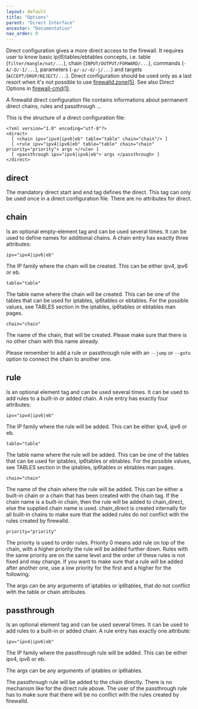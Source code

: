 ```yaml
---
layout: default
title: "Options"
parent: "Direct Interface"
ancestor: "Documentation"
nav_order: 0
---
```


Direct configuration gives a more direct access to the firewall. It requires user to know basic ip(6)tables/ebtables concepts, i.e. table (`filter/mangle/nat/...`), chain (`INPUT/OUTPUT/FORWARD/...`), commands (`-A/-D/-I/...`), parameters (`-p/-s/-d/-j/...`) and targets (`ACCEPT/DROP/REJECT/...`). Direct configuration should be used only as a last resort when it's not possible to use [firewalld.zone(5)](../man-pages/firewalld.zone.html). See also Direct Options in [firewall-cmd(1)](../man-pages/firewall-cmd.html).

A firewalld direct configuration file contains informations about permanent direct chains, rules and passthrough ...

This is the structure of a direct configuration file:

    <?xml version="1.0" encoding="utf-8"?>
    <direct>
      [ <chain ipv="ipv4|ipv6|eb" table="table" chain="chain"/> ]
      [ <rule ipv="ipv4|ipv6|eb" table="table" chain="chain" priority="priority"> args </rule> ]
      [ <passthrough ipv="ipv4|ipv6|eb"> args </passthrough> ]
    </direct>

## direct

The mandatory direct start and end tag defines the direct. This tag can only be used once in a direct configuration file. There are no attributes for direct.

## chain

Is an optional empty-element tag and can be used several times. It can be used to define names for additional chains. A chain entry has exactly three attributes: 

    ipv="ipv4|ipv6|eb"

The IP family where the chain will be created. This can be either ipv4, ipv6 or eb. 

    table="table"

The table name where the chain will be created. This can be one of the tables that can be used for iptables, ip6tables or ebtables. For the possible values, see TABLES section in the iptables, ip6tables or ebtables man pages. 

    chain="chain"

The name of the chain, that will be created. Please make sure that there is no other chain with this name already. 

Please remember to add a rule or passthrough rule with an `--jump` or `--goto` option to connect the chain to another one. 

## rule

Is an optional element tag and can be used several times. It can be used to add rules to a built-in or added chain. A rule entry has exactly four attributes: 

    ipv="ipv4|ipv6|eb"

The IP family where the rule will be added. This can be either ipv4, ipv6 or eb. 

    table="table"

The table name where the rule will be added. This can be one of the tables that can be used for iptables, ip6tables or ebtables. For the possible values, see TABLES section in the iptables, ip6tables or ebtables man pages. 

    chain="chain"

The name of the chain where the rule will be added. This can be either a built-in chain or a chain that has been created with the chain tag. If the chain name is a built-in chain, then the rule will be added to chain_direct, else the supplied chain name is used. chain_direct is created internally for all built-in chains to make sure that the added rules do not conflict with the rules created by firewalld. 

    priority="priority"

The priority is used to order rules. Priority 0 means add rule on top of the chain, with a higher priority the rule will be added further down. Rules with the same priority are on the same level and the order of these rules is not fixed and may change. If you want to make sure that a rule will be added after another one, use a low priority for the first and a higher for the following. 

The args can be any arguments of iptables or ip6tables, that do not conflict with the table or chain attributes. 

## passthrough

Is an optional element tag and can be used several times. It can be used to add rules to a built-in or added chain. A rule entry has exactly one attribute: 

    ipv="ipv4|ipv6|eb"

The IP family where the passthrough rule will be added. This can be either ipv4, ipv6 or eb. 

The args can be any arguments of iptables or ip6tables. 

The passthrough rule will be added to the chain directly. There is no mechanism like for the direct rule above. The user of the passthrough rule has to make sure that there will be no conflict with the rules created by firewalld.